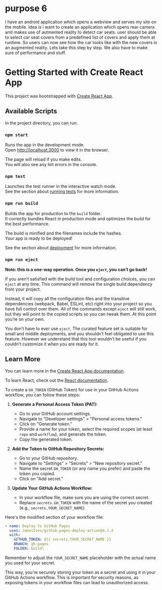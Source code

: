 # purpose 6
I have an android application which opens a webview and serves my site on the mobile. Idea is i want to create an application which opens rear camera and makes use of autmented reality to detect car seats. user should be able to select car seat covers from a predefined list of covers and apply them at runtime. So users can now see how the car looks like with the new covers in an augmented reality. Lets take this step by step. We also have to make sure of performance and stuff. 
# Getting Started with Create React App

This project was bootstrapped with [Create React App](https://github.com/facebook/create-react-app).

## Available Scripts

In the project directory, you can run:

### `npm start`

Runs the app in the development mode.\
Open [http://localhost:3000](http://localhost:3000) to view it in the browser.

The page will reload if you make edits.\
You will also see any lint errors in the console.

### `npm test`

Launches the test runner in the interactive watch mode.\
See the section about [running tests](https://facebook.github.io/create-react-app/docs/running-tests) for more information.

### `npm run build`

Builds the app for production to the `build` folder.\
It correctly bundles React in production mode and optimizes the build for the best performance.

The build is minified and the filenames include the hashes.\
Your app is ready to be deployed!

See the section about [deployment](https://facebook.github.io/create-react-app/docs/deployment) for more information.

### `npm run eject`

**Note: this is a one-way operation. Once you `eject`, you can’t go back!**

If you aren’t satisfied with the build tool and configuration choices, you can `eject` at any time. This command will remove the single build dependency from your project.

Instead, it will copy all the configuration files and the transitive dependencies (webpack, Babel, ESLint, etc) right into your project so you have full control over them. All of the commands except `eject` will still work, but they will point to the copied scripts so you can tweak them. At this point you’re on your own.

You don’t have to ever use `eject`. The curated feature set is suitable for small and middle deployments, and you shouldn’t feel obligated to use this feature. However we understand that this tool wouldn’t be useful if you couldn’t customize it when you are ready for it.

## Learn More

You can learn more in the [Create React App documentation](https://facebook.github.io/create-react-app/docs/getting-started).

To learn React, check out the [React documentation](https://reactjs.org/).

To create a `GH_TOKEN` (GitHub Token) for use in your GitHub Actions workflow, you can follow these steps:

1. **Generate a Personal Access Token (PAT):**
   - Go to your GitHub account settings.
   - Navigate to "Developer settings" > "Personal access tokens."
   - Click on "Generate token."
   - Provide a name for your token, select the required scopes (at least `repo` and `workflow`), and generate the token.
   - Copy the generated token.

2. **Add the Token to GitHub Repository Secrets:**
   - Go to your GitHub repository.
   - Navigate to "Settings" > "Secrets" > "New repository secret."
   - Name the secret `GH_TOKEN` (or any name you prefer) and paste the token you copied.
   - Click on "Add secret."

3. **Update Your GitHub Actions Workflow:**
   - In your workflow file, make sure you are using the correct secret.
   - Replace `secrets.GH_TOKEN` with the name of the secret you created (e.g., `secrets.YOUR_SECRET_NAME`).

Here's the modified section of your workflow file:

```yaml
- name: Deploy to GitHub Pages
  uses: JamesIves/github-pages-deploy-action@4.1.4
  with:
    GITHUB_TOKEN: ${{ secrets.YOUR_SECRET_NAME }}
    BRANCH: gh-pages
    FOLDER: build\
```

Remember to adjust the `YOUR_SECRET_NAME` placeholder with the actual name you used for your secret.

This way, you're securely storing your token as a secret and using it in your GitHub Actions workflow. This is important for security reasons, as exposing tokens in your workflow files can lead to unauthorized access.
